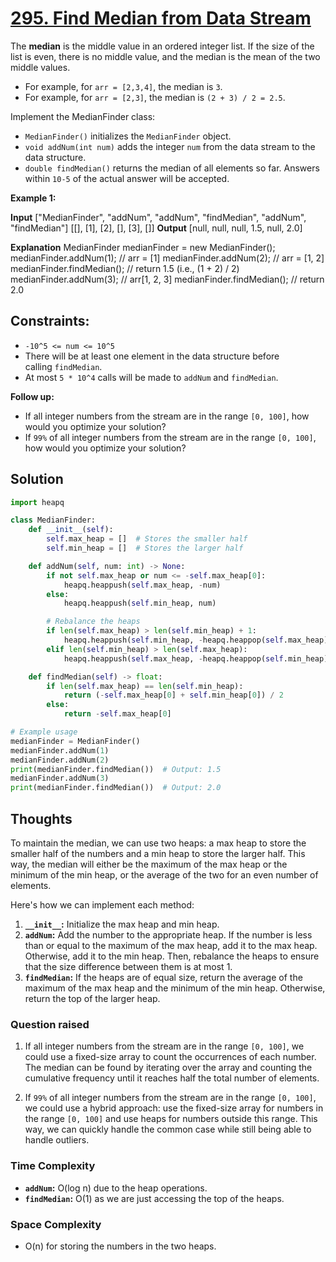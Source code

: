 # [295. Find Median from Data Stream](https://leetcode.com/problems/find-median-from-data-stream/)

The **median** is the middle value in an ordered integer list. If the size of the list is even, there is no middle value, and the median is the mean of the two middle values.

- For example, for `arr = [2,3,4]`, the median is `3`.
- For example, for `arr = [2,3]`, the median is `(2 + 3) / 2 = 2.5`.

Implement the MedianFinder class:

- `MedianFinder()` initializes the `MedianFinder` object.
- `void addNum(int num)` adds the integer `num` from the data stream to the data structure.
- `double findMedian()` returns the median of all elements so far. Answers within `10-5` of the actual answer will be accepted.

**Example 1:**

**Input**
["MedianFinder", "addNum", "addNum", "findMedian", "addNum", "findMedian"]
[[], [1], [2], [], [3], []]
**Output**
[null, null, null, 1.5, null, 2.0]

**Explanation**
MedianFinder medianFinder = new MedianFinder();
medianFinder.addNum(1); // arr = [1]
medianFinder.addNum(2); // arr = [1, 2]
medianFinder.findMedian(); // return 1.5 (i.e., (1 + 2) / 2)
medianFinder.addNum(3); // arr[1, 2, 3]
medianFinder.findMedian(); // return 2.0

## **Constraints:**

- `-10^5 <= num <= 10^5`
- There will be at least one element in the data structure before calling `findMedian`.
- At most `5 * 10^4` calls will be made to `addNum` and `findMedian`.

**Follow up:**

- If all integer numbers from the stream are in the range `[0, 100]`, how would you optimize your solution?
- If `99%` of all integer numbers from the stream are in the range `[0, 100]`, how would you optimize your solution?

## Solution

```python
import heapq

class MedianFinder:
    def __init__(self):
        self.max_heap = []  # Stores the smaller half
        self.min_heap = []  # Stores the larger half

    def addNum(self, num: int) -> None:
        if not self.max_heap or num <= -self.max_heap[0]:
            heapq.heappush(self.max_heap, -num)
        else:
            heapq.heappush(self.min_heap, num)

        # Rebalance the heaps
        if len(self.max_heap) > len(self.min_heap) + 1:
            heapq.heappush(self.min_heap, -heapq.heappop(self.max_heap))
        elif len(self.min_heap) > len(self.max_heap):
            heapq.heappush(self.max_heap, -heapq.heappop(self.min_heap))

    def findMedian(self) -> float:
        if len(self.max_heap) == len(self.min_heap):
            return (-self.max_heap[0] + self.min_heap[0]) / 2
        else:
            return -self.max_heap[0]

# Example usage
medianFinder = MedianFinder()
medianFinder.addNum(1)
medianFinder.addNum(2)
print(medianFinder.findMedian())  # Output: 1.5
medianFinder.addNum(3)
print(medianFinder.findMedian())  # Output: 2.0

```

## Thoughts

To maintain the median, we can use two heaps: a max heap to store the smaller half of the numbers and a min heap to store the larger half. This way, the median will either be the maximum of the max heap or the minimum of the min heap, or the average of the two for an even number of elements.

Here's how we can implement each method:

1. **`__init__`:** Initialize the max heap and min heap.
2. **`addNum`:** Add the number to the appropriate heap. If the number is less than or equal to the maximum of the max heap, add it to the max heap. Otherwise, add it to the min heap. Then, rebalance the heaps to ensure that the size difference between them is at most 1.
3. **`findMedian`:** If the heaps are of equal size, return the average of the maximum of the max heap and the minimum of the min heap. Otherwise, return the top of the larger heap.

### Question raised

1. If all integer numbers from the stream are in the range `[0, 100]`, we could use a fixed-size array to count the occurrences of each number. The median can be found by iterating over the array and counting the cumulative frequency until it reaches half the total number of elements.

2. If `99%` of all integer numbers from the stream are in the range `[0, 100]`, we could use a hybrid approach: use the fixed-size array for numbers in the range `[0, 100]` and use heaps for numbers outside this range. This way, we can quickly handle the common case while still being able to handle outliers.

### Time Complexity

- **`addNum`:** O(log n) due to the heap operations.
- **`findMedian`:** O(1) as we are just accessing the top of the heaps.

### Space Complexity

- O(n) for storing the numbers in the two heaps.
